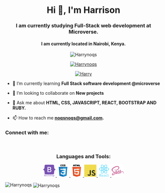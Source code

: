 <h1 align="center">Hi 👋, I'm Harrison</h1>
<h3 align="center">I am currently studying Full-Stack web development at Microverse.</h3>
<h4 align="center">I am currently located in Nairobi, Kenya.</h4>

<p align="center"> <img src="https://komarev.com/ghpvc/?username=Harrynoqs&label=Profile%20views&color=0e75b6&style=flat" alt="Harrynoqs" /> </p>

<p align="center"> <a href="https://github.com/ryo-ma/github-profile-trophy"><img src="https://github-profile-trophy.vercel.app/?username=Harrynoqs" alt="Harrynoqs" /></a> </p>

<p align="center"> <a href="https://twitter.com/noqsnoq1" target="blank"><img src="https://img.shields.io/twitter/follow/noqsnoq1?logo=twitter&style=for-the-badge" alt="Harry" /></a> </p>

- 🌱 I’m currently learning **Full Stack software development @microverse**

- 👯 I’m looking to collaborate on **New projects**

- 💬 Ask me about **HTML, CSS, JAVASCRIPT, REACT, BOOTSTRAP AND RUBY.**

- 📫 How to reach me **noqsnoqs@gmail.com.**

<h3 align="left">Connect with me:</h3>

[<img alt="" src="https://img.shields.io/badge/GitHub-%2312100E.svg?&style=for-the-badge&logo=Github&logoColor=white" />](https://github.com/Harrynoqs) [<img alt="" src="https://img.shields.io/badge/twitter-%231DA1F2.svg?&style=for-the-badge&logo=twitter&logoColor=white" />](https://twitter.com/noqsnoq1)
[<img alt="" src="https://img.shields.io/badge/linkedin-%230077B5.svg?style=for-the-badge&logo=linkedin&logoColor=white" />](https://www.linkedin.com/in/harrison-njuguna-59536314/)
[<img alt="" src="https://img.shields.io/badge/Gmail-D14836?style=for-the-badge&logo=gmail&logoColor=white" />](noqsnoqs@gmail.com)

<h3 align="center">Languages and Tools:</h3>
<p align="center"> <a href="https://getbootstrap.com" target="_blank" rel="noreferrer"> <img src="https://raw.githubusercontent.com/devicons/devicon/master/icons/bootstrap/bootstrap-plain-wordmark.svg" alt="bootstrap" width="40" height="40"/> </a> <a href="https://www.w3schools.com/css/" target="_blank" rel="noreferrer"> <img src="https://raw.githubusercontent.com/devicons/devicon/master/icons/css3/css3-original-wordmark.svg" alt="css3" width="40" height="40"/> </a> <a href="https://www.w3.org/html/" target="_blank" rel="noreferrer"> <img src="https://raw.githubusercontent.com/devicons/devicon/master/icons/html5/html5-original-wordmark.svg" alt="html5" width="40" height="40"/> </a> <a href="https://developer.mozilla.org/en-US/docs/Web/JavaScript" target="_blank" rel="noreferrer"> <img src="https://raw.githubusercontent.com/devicons/devicon/master/icons/javascript/javascript-original.svg" alt="javascript" width="40" height="40"/> </a> </a> <a href="https://reactjs.org/" target="_blank" rel="noreferrer"> <img src="https://raw.githubusercontent.com/devicons/devicon/master/icons/react/react-original-wordmark.svg" alt="react" width="40" height="40"/> </a> </a> <a href="https://sass-lang.com" target="_blank" rel="noreferrer"> <img src="https://raw.githubusercontent.com/devicons/devicon/master/icons/sass/sass-original.svg" alt="sass" width="40" height="40"/> </a> </p>

<p><img align="left" src="https://github-readme-stats.vercel.app/api/top-langs?username=Harrynoqs&show_icons=true&locale=en&layout=compact" alt="Harrynoqs" /></p>

<p>&nbsp;<img align="center" src="https://github-readme-stats.vercel.app/api?username=Harrynoqs&show_icons=true&locale=en" alt="Harrynoqs" /></p>

<p><img align="center" src="https://github-readme-streak-stats.herokuapp.com/?user=e

